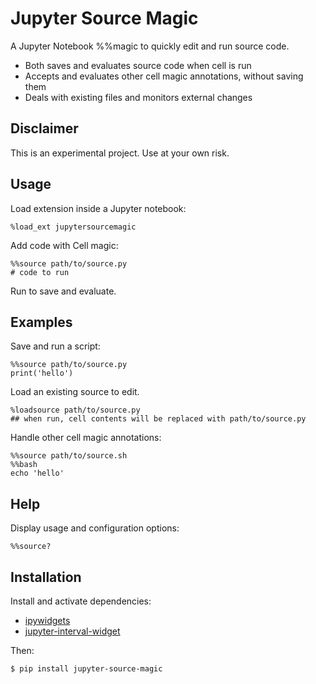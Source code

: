 # Jupyter Source Magic

A Jupyter Notebook %%magic to quickly edit and run source code.

- Both saves and evaluates source code when cell is run
- Accepts and evaluates other cell magic annotations, without saving them
- Deals with existing files and monitors external changes

Disclaimer
----------

This is an experimental project. Use at your own risk.

Usage
------

Load extension inside a Jupyter notebook:

```
%load_ext jupytersourcemagic
```

Add code with Cell magic:

```
%%source path/to/source.py
# code to run
```

Run to save and evaluate.

Examples
--------

Save and run a script:

```
%%source path/to/source.py
print('hello')
```

Load an existing source to edit.

```
%loadsource path/to/source.py
## when run, cell contents will be replaced with path/to/source.py
```

Handle other cell magic annotations:

```
%%source path/to/source.sh
%%bash
echo 'hello'
```

Help
-----

Display usage and configuration options:

```
%%source?
```

Installation
------------

Install and activate dependencies:

- [ipywidgets](https://github.com/jupyter-widgets/ipywidgets)
- [jupyter-interval-widget](https://github.com/srizzo/jupyter-interval-widget)

Then:

    $ pip install jupyter-source-magic
